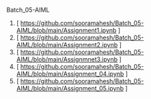 Batch_05-AIML
1. [ https://github.com/sooramahesh/Batch_05-AIML/blob/main/Assignment1.ipynb ]
2. [ https://github.com/sooramahesh/Batch_05-AIML/blob/main/Assignment2.ipynb ]
3. [ https://github.com/sooramahesh/Batch_05-AIML/blob/main/Assignmnet3.ipynb ]
4. [ https://github.com/sooramahesh/Batch_05-AIML/blob/main/Assignment_04.ipynb ]
5. [ https://github.com/sooramahesh/Batch_05-AIML/blob/main/Assignment_05.ipynb ]
